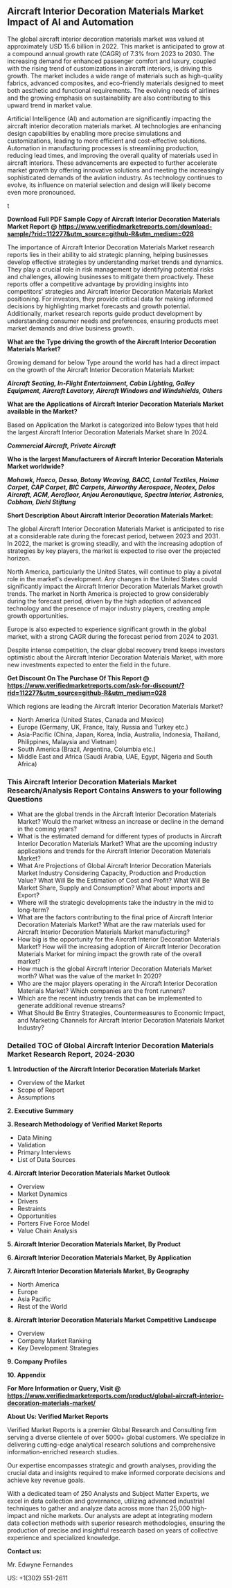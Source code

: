 <h2>Aircraft Interior Decoration Materials Market Impact of AI and Automation</h2><p>The global aircraft interior decoration materials market was valued at approximately USD 15.6 billion in 2022. This market is anticipated to grow at a compound annual growth rate (CAGR) of 7.3% from 2023 to 2030. The increasing demand for enhanced passenger comfort and luxury, coupled with the rising trend of customizations in aircraft interiors, is driving this growth. The market includes a wide range of materials such as high-quality fabrics, advanced composites, and eco-friendly materials designed to meet both aesthetic and functional requirements. The evolving needs of airlines and the growing emphasis on sustainability are also contributing to this upward trend in market value.</p><p>Artificial Intelligence (AI) and automation are significantly impacting the aircraft interior decoration materials market. AI technologies are enhancing design capabilities by enabling more precise simulations and customizations, leading to more efficient and cost-effective solutions. Automation in manufacturing processes is streamlining production, reducing lead times, and improving the overall quality of materials used in aircraft interiors. These advancements are expected to further accelerate market growth by offering innovative solutions and meeting the increasingly sophisticated demands of the aviation industry. As technology continues to evolve, its influence on material selection and design will likely become even more pronounced.</p>t</p><p id="" class=""><strong>Download Full PDF Sample Copy of Aircraft Interior Decoration Materials Market Report @ <a href="https://www.verifiedmarketreports.com/download-sample/?rid=112277&utm_source=github-R&utm_medium=028" target="_blank">https://www.verifiedmarketreports.com/download-sample/?rid=112277&utm_source=github-R&utm_medium=028</a></strong></p><p>The importance of&nbsp;Aircraft Interior Decoration Materials Market research reports lies in their ability to aid strategic planning, helping businesses develop effective strategies by understanding market trends and dynamics. They play a crucial role in risk management by identifying potential risks and challenges, allowing businesses to mitigate them proactively. These reports offer a competitive advantage by providing insights into competitors' strategies and Aircraft Interior Decoration Materials Market positioning. For investors, they provide critical data for making informed decisions by highlighting market forecasts and growth potential. Additionally, market research reports guide product development by understanding consumer needs and preferences, ensuring products meet market demands and drive business growth.</p><p><strong>What are the&nbsp;Type driving the growth of the Aircraft Interior Decoration Materials Market?</strong></p><p id="" class="">Growing demand for below Type around the world has had a direct impact on the growth of the Aircraft Interior Decoration Materials Market:</p><em><strong>Aircraft Seating, In-Flight Entertainment, Cabin Lighting, Galley Equipment, Aircraft Lavatory, Aircraft Windows and Windshields, Others</strong></em></p><strong>What are the&nbsp;Applications&nbsp;of Aircraft Interior Decoration Materials Market available in the Market?</strong></p><p id="" class="">Based on Application the Market is categorized into Below types that held the largest Aircraft Interior Decoration Materials Market share In 2024.</p><em><strong>Commercial Aircraft, Private Aircraft</strong></em></p><strong>Who is the largest Manufacturers of Aircraft Interior Decoration Materials Market worldwide?</strong></p><p><em><strong>Mohawk, Haeco, Desso, Botany Weaving, BACC, Lantal Textiles, Haima Carpet, CAP Carpet, BIC Carpets, Airworthy Aerospace, Neotex, Delos Aircraft, ACM, Aerofloor, Anjou Aeronautique, Spectra Interior, Astronics, Cobham, Diehl Stiftung</strong></em></p><p id="" class=""><strong>Short Description About Aircraft Interior Decoration Materials Market:</strong></p><p>The global Aircraft Interior Decoration Materials Market is anticipated to rise at a considerable rate during the forecast period, between 2023 and 2031. In 2022, the market is growing steadily, and with the increasing adoption of strategies by key players, the market is expected to rise over the projected horizon.</p><p>North America, particularly the United States, will continue to play a pivotal role in the market's development. Any changes in the United States could significantly impact the Aircraft Interior Decoration Materials Market growth trends. The market in North America is projected to grow considerably during the forecast period, driven by the high adoption of advanced technology and the presence of major industry players, creating ample growth opportunities.</p><p>Europe is also expected to experience significant growth in the global market, with a strong CAGR during the forecast period from 2024 to 2031.</p><p>Despite intense competition, the clear global recovery trend keeps investors optimistic about the Aircraft Interior Decoration Materials Market, with more new investments expected to enter the field in the future.</p><p id="" class=""><strong>Get Discount On The Purchase Of This Report @ <a href="https://www.verifiedmarketreports.com/ask-for-discount/?rid=112277&utm_source=github-R&utm_medium=028" target="_blank">https://www.verifiedmarketreports.com/ask-for-discount/?rid=112277&utm_source=github-R&utm_medium=028</a></strong></p>Which regions are leading the Aircraft Interior Decoration Materials Market?</p><ul><li>North America (United States, Canada and Mexico)</li><li>Europe (Germany, UK, France, Italy, Russia and Turkey etc.)</li><li>Asia-Pacific (China, Japan, Korea, India, Australia, Indonesia, Thailand, Philippines, Malaysia and Vietnam)</li><li>South America (Brazil, Argentina, Columbia etc.)</li><li>Middle East and Africa (Saudi Arabia, UAE, Egypt, Nigeria and South Africa)</li></ul><h3 id="" class="">This Aircraft Interior Decoration Materials Market Research/Analysis Report Contains Answers to your following Questions</h3><ul><li>What are the global trends in the Aircraft Interior Decoration Materials Market? Would the market witness an increase or decline in the demand in the coming years?</li><li>What is the estimated demand for different types of products in Aircraft Interior Decoration Materials Market? What are the upcoming industry applications and trends for the Aircraft Interior Decoration Materials Market?</li><li>What Are Projections of Global Aircraft Interior Decoration Materials Market Industry Considering Capacity, Production and Production Value? What Will Be the Estimation of Cost and Profit? What Will Be Market Share, Supply and Consumption? What about imports and Export?</li><li>Where will the strategic developments take the industry in the mid to long-term?</li><li>What are the factors contributing to the final price of Aircraft Interior Decoration Materials Market? What are the raw materials used for Aircraft Interior Decoration Materials Market manufacturing?</li><li>How big is the opportunity for the Aircraft Interior Decoration Materials Market? How will the increasing adoption of Aircraft Interior Decoration Materials Market for mining impact the growth rate of the overall market?</li><li>How much is the global Aircraft Interior Decoration Materials Market worth? What was the value of the market In 2020?</li><li>Who are the major players operating in the Aircraft Interior Decoration Materials Market? Which companies are the front runners?</li><li>Which are the recent industry trends that can be implemented to generate additional revenue streams?</li><li>What Should Be Entry Strategies, Countermeasures to Economic Impact, and Marketing Channels for Aircraft Interior Decoration Materials Market Industry?</li></ul><h3 id="" class="">Detailed TOC of Global Aircraft Interior Decoration Materials Market Research Report, 2024-2030</h3><p id="" class=""><strong>1. Introduction of the Aircraft Interior Decoration Materials Market</strong></p><ul><li>Overview of the Market</li><li>Scope of Report</li><li>Assumptions</li></ul><p id="" class=""><strong>2. Executive Summary</strong></p><p id="" class=""><strong>3. Research Methodology of Verified Market Reports</strong></p><ul><li>Data Mining</li><li>Validation</li><li>Primary Interviews</li><li>List of Data Sources</li></ul><p id="" class=""><strong>4. Aircraft Interior Decoration Materials Market Outlook</strong></p><ul><li>Overview</li><li>Market Dynamics</li><li>Drivers</li><li>Restraints</li><li>Opportunities</li><li>Porters Five Force Model</li><li>Value Chain Analysis</li></ul><p id="" class=""><strong>5. Aircraft Interior Decoration Materials Market, By Product</strong></p><p id="" class=""><strong>6. Aircraft Interior Decoration Materials Market, By Application</strong></p><p id="" class=""><strong>7. Aircraft Interior Decoration Materials Market, By Geography</strong></p><ul><li>North America</li><li>Europe</li><li>Asia Pacific</li><li>Rest of the World</li></ul><p id="" class=""><strong>8. Aircraft Interior Decoration Materials Market Competitive Landscape</strong></p><ul><li>Overview</li><li>Company Market Ranking</li><li>Key Development Strategies</li></ul><p id="" class=""><strong>9. Company Profiles</strong></p><p id="" class=""><strong>10. Appendix</strong></p><p id="" class=""><strong>For More Information or Query, Visit @ <a href="https://www.verifiedmarketreports.com/product/global-aircraft-interior-decoration-materials-market/" target="_blank">https://www.verifiedmarketreports.com/product/global-aircraft-interior-decoration-materials-market/</a></strong></p><p id="" class=""><strong>About Us: Verified Market Reports</strong></p><p id="" class="">Verified Market Reports is a premier Global Research and Consulting firm serving a diverse clientele of over 5000+ global customers. We specialize in delivering cutting-edge analytical research solutions and comprehensive information-enriched research studies.</p><p id="" class="">Our expertise encompasses strategic and growth analyses, providing the crucial data and insights required to make informed corporate decisions and achieve key revenue goals.</p><p id="" class="">With a dedicated team of 250 Analysts and Subject Matter Experts, we excel in data collection and governance, utilizing advanced industrial techniques to gather and analyze data across more than 25,000 high-impact and niche markets. Our analysts are adept at integrating modern data collection methods with superior research methodologies, ensuring the production of precise and insightful research based on years of collective experience and specialized knowledge.</p><p id="" class=""><strong>Contact us:</strong></p><p id="" class="">Mr. Edwyne Fernandes</p><p id="" class="">US: +1(302) 551-2611</p>